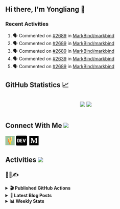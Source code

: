 ## Hi there, I'm Yongliang 👋

### Recent Activities

<!--START_SECTION:activity-->
1. 🗣 Commented on [#2689](https://github.com/MarkBind/markbind/pull/2689#issuecomment-2814642215) in [MarkBind/markbind](https://github.com/MarkBind/markbind)
2. 🗣 Commented on [#2689](https://github.com/MarkBind/markbind/pull/2689#issuecomment-2814154197) in [MarkBind/markbind](https://github.com/MarkBind/markbind)
3. 🗣 Commented on [#2689](https://github.com/MarkBind/markbind/pull/2689#issuecomment-2813439492) in [MarkBind/markbind](https://github.com/MarkBind/markbind)
4. 🗣 Commented on [#2639](https://github.com/MarkBind/markbind/pull/2639#issuecomment-2813014313) in [MarkBind/markbind](https://github.com/MarkBind/markbind)
5. 🗣 Commented on [#2689](https://github.com/MarkBind/markbind/pull/2689#issuecomment-2812982361) in [MarkBind/markbind](https://github.com/MarkBind/markbind)
<!--END_SECTION:activity-->

## GitHub Statistics :chart_with_upwards_trend:
<div align="center">
<div style="display: flex; align-items: center; justify-content: center;">

[![](https://github-readme-stats-tlylt.vercel.app/api?username=tlylt&show_icons=true&theme=tokyonight&hide_border=true&locale=en)](https://github.com/tlylt)
[![](https://github-readme-streak-stats.herokuapp.com/?user=tlylt&theme=tokyonight&hide_border=true)](https://github.com/tlylt)
</div>
</div>

## Connect With Me <img src="https://media.giphy.com/media/2wh5K5yE3ulp3xgYcG/giphy-downsized.gif" width="30">

<a href="https://www.yongliangliu.com/" target="_blank"><img align="center" src="static/site-icon.png" alt="yongliangliu.com" height="29" width="29" /></a>
<a href="https://dev.to/tlylt" target="_blank"><img align="center" src="static/dev-badge.svg" alt="dev.to/tlylt" height="35" width="35" /></a>
<a href="https://tlylt.medium.com" target="_blank"><img align="center" src="static/medium.png" alt="tlylt.medium.com" height="35" width="35" /></a>

## Activities <img src="https://media.giphy.com/media/WUlplcMpOCEmTGBtBW/giphy.gif" width="30">

### 👷‍♂️✍️
<details>
<summary> <b>🎬 Published GitHub Actions </b> </summary>

[![install-graphviz](https://github-readme-stats-tlylt.vercel.app/api/pin/?username=tlylt&repo=install-graphviz)](https://github.com/tlylt/install-graphviz)

[![reposense-action](https://github-readme-stats-tlylt.vercel.app/api/pin/?username=tlylt&repo=reposense-action)](https://github.com/tlylt/reposense-action)

[![markbin-action](https://github-readme-stats-tlylt.vercel.app/api/pin/?username=markbind&repo=markbind-action)](https://github.com/MarkBind/markbind-action)

</details>

<details>
<summary> <b>📕 Latest Blog Posts</b> </summary>

<!-- BLOG-POST-LIST:START -->
- [2025 Spring SWE Reading Summary](https://yongliangliu.com/blog/2025-spring-swe-reading)
- [Go Race Detector Observations](https://yongliangliu.com/blog/go-race-detector)
- [A Vue Component Library Template With TypeScript and Vite](https://yongliangliu.com/blog/vue-component-starter-template)
- [The Need For Speed to Deliver Your Website Fast](https://yongliangliu.com/blog/the-need-for-speed-web-dev)
- [Go defer Can Mess Up Your Intended Code Logic](https://yongliangliu.com/blog/go-defer-ordering)
<!-- BLOG-POST-LIST:END -->

</details>

<details>
<summary> <b>📊 Weekly Stats</b> </summary>

<!--START_SECTION:waka-->
![Code Time](http://img.shields.io/badge/Code%20Time-1%2C298%20hrs%2059%20mins-blue)

**🐱 My GitHub Data** 

> 📦 689.4 kB Used in GitHub's Storage 
 > 
> 🏆 142 Contributions in the Year 2025
 > 
> 🚫 Not Opted to Hire
 > 
> 📜 178 Public Repositories 
 > 
> 🔑 45 Private Repositories 
 > 
**I'm an Early 🐤** 

```text
🌞 Morning                3751 commits        ████████░░░░░░░░░░░░░░░░░   31.28 % 
🌆 Daytime                3169 commits        ███████░░░░░░░░░░░░░░░░░░   26.43 % 
🌃 Evening                4480 commits        █████████░░░░░░░░░░░░░░░░   37.36 % 
🌙 Night                  591 commits         █░░░░░░░░░░░░░░░░░░░░░░░░   04.93 % 
```
📅 **I'm Most Productive on Wednesday** 

```text
Monday                   1441 commits        ███░░░░░░░░░░░░░░░░░░░░░░   12.02 % 
Tuesday                  1906 commits        ████░░░░░░░░░░░░░░░░░░░░░   15.90 % 
Wednesday                2026 commits        ████░░░░░░░░░░░░░░░░░░░░░   16.90 % 
Thursday                 1561 commits        ███░░░░░░░░░░░░░░░░░░░░░░   13.02 % 
Friday                   1472 commits        ███░░░░░░░░░░░░░░░░░░░░░░   12.28 % 
Saturday                 1714 commits        ████░░░░░░░░░░░░░░░░░░░░░   14.29 % 
Sunday                   1871 commits        ████░░░░░░░░░░░░░░░░░░░░░   15.60 % 
```


📊 **This Week I Spent My Time On** 

```text
🕑︎ Time Zone: Asia/Singapore

💬 Programming Languages: 
Markdown                 0 secs              █████████████████████████   100.00 % 
```


 Last Updated on 11/07/2025 01:00:50 UTC
<!--END_SECTION:waka-->

</details>
